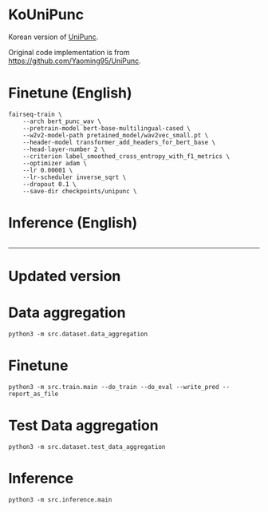 # KoUniPunc

Korean version of [UniPunc](https://ieeexplore.ieee.org/document/9747131).

Original code implementation is from https://github.com/Yaoming95/UniPunc.

# Finetune (English)

```
fairseq-train \
    --arch bert_punc_wav \
    --pretrain-model bert-base-multilingual-cased \
    --w2v2-model-path pretained_model/wav2vec_small.pt \
    --header-model transformer_add_headers_for_bert_base \
    --head-layer-number 2 \
    --criterion label_smoothed_cross_entropy_with_f1_metrics \
    --optimizer adam \
    --lr 0.00001 \
    --lr-scheduler inverse_sqrt \
    --dropout 0.1 \
    --save-dir checkpoints/unipunc \
```

# Inference (English)

```

```

---

# Updated version

# Data aggregation

```
python3 -m src.dataset.data_aggregation
```

# Finetune

```
python3 -m src.train.main --do_train --do_eval --write_pred --report_as_file
```

# Test Data aggregation

```
python3 -m src.dataset.test_data_aggregation
```

# Inference

```
python3 -m src.inference.main
```
